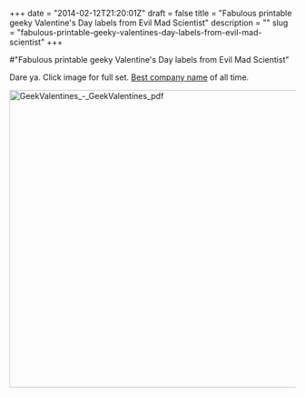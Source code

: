 +++
date = "2014-02-12T21:20:01Z"
draft = false
title = "Fabulous printable geeky Valentine's Day labels from Evil Mad Scientist"
description = ""
slug = "fabulous-printable-geeky-valentines-day-labels-from-evil-mad-scientist"
+++

#"Fabulous printable geeky Valentine's Day labels from Evil Mad Scientist"

Dare ya. Click image for full set. <a href="http://www.evilmadscientist.com/2014/valentine/">Best company name</a> of all time.

<a href="http://blog.emscdn.com/media/2014/02/GeekValentines.pdf"><img class="aligncenter size-full wp-image-1273" alt="GeekValentines_-_GeekValentines_pdf" src="https://s3-eu-west-1.amazonaws.com/conoroneill.net/wp-content/uploads/2014/02/GeekValentines_-_GeekValentines_pdf.png" width="975" height="524" /></a>

&nbsp;